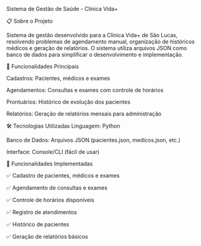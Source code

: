 Sistema de Gestão de Saúde - Clínica Vida+

📋 Sobre o Projeto

Sistema de gestão desenvolvido para a Clínica Vida+ de São Lucas, resolvendo problemas de agendamento manual, organização de históricos médicos e geração de relatórios. O sistema utiliza arquivos JSON como banco de dados para simplificar o desenvolvimento e implementação.


🚀 Funcionalidades Principais

Cadastros: Pacientes, médicos e exames

Agendamentos: Consultas e exames com controle de horários

Prontuários: Histórico de evolução dos pacientes

Relatórios: Geração de relatórios mensais para administração


🛠️ Tecnologias Utilizadas
Linguagem: Python

Banco de Dados: Arquivos JSON (pacientes.json, medicos.json, etc.)

Interface: Console/CLI (fácil de usar)


🔧 Funcionalidades Implementadas

✅ Cadastro de pacientes, médicos e exames

✅ Agendamento de consultas e exames

✅ Controle de horários disponíveis

✅ Registro de atendimentos

✅ Histórico de pacientes

✅ Geração de relatórios básicos
